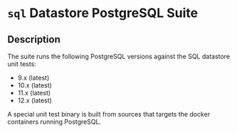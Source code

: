 # `sql` Datastore PostgreSQL Suite

## Description

The suite runs the following PostgreSQL versions against the SQL datastore unit tests:

- 9.x (latest)
- 10.x (latest)
- 11.x (latest)
- 12.x (latest)

A special unit test binary is built from sources that targets the docker
containers running PostgreSQL.
